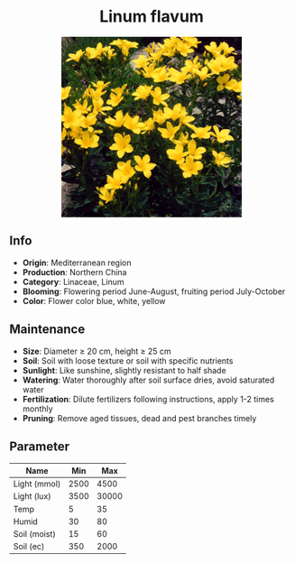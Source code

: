 <h1 align='center'>Linum flavum</h1>
<p align="center">
    <img 
        align='center'
        width='320'
        src="../images/linum flavum.png" 
        alt='Linum flavum' />
</p>

## Info

 - **Origin**: Mediterranean region
 - **Production**: Northern China
 - **Category**: Linaceae, Linum
 - **Blooming**: Flowering period June-August, fruiting period July-October
 - **Color**: Flower color blue, white, yellow

## Maintenance

 - **Size**: Diameter ≥ 20 cm, height ≥ 25 cm
 - **Soil**: Soil with loose texture or soil with specific nutrients
 - **Sunlight**: Like sunshine, slightly resistant to half shade
 - **Watering**: Water thoroughly after soil surface dries, avoid saturated water
 - **Fertilization**: Dilute fertilizers following instructions, apply 1-2 times monthly
 - **Pruning**: Remove aged tissues, dead and pest branches timely

## Parameter

| Name         | Min  | Max   |
|--------------|------|-------|
| Light (mmol) | 2500 | 4500  |
| Light (lux)  | 3500 | 30000 |
| Temp         | 5    | 35    |
| Humid        | 30   | 80    |
| Soil (moist) | 15   | 60    |
| Soil (ec)    | 350  | 2000  |
